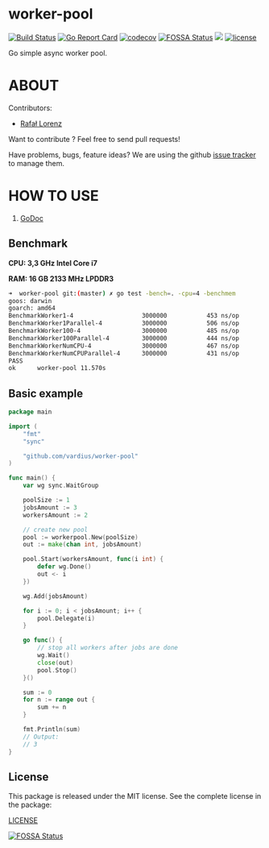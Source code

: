 worker-pool
================
[![Build Status](https://travis-ci.org/vardius/worker-pool.svg?branch=master)](https://travis-ci.org/vardius/worker-pool)
[![Go Report Card](https://goreportcard.com/badge/github.com/vardius/worker-pool)](https://goreportcard.com/report/github.com/vardius/worker-pool)
[![codecov](https://codecov.io/gh/vardius/worker-pool/branch/master/graph/badge.svg)](https://codecov.io/gh/vardius/worker-pool)
[![FOSSA Status](https://app.fossa.io/api/projects/git%2Bgithub.com%2Fvardius%2Fworker-pool.svg?type=shield)](https://app.fossa.io/projects/git%2Bgithub.com%2Fvardius%2Fworker-pool?ref=badge_shield)
[![](https://godoc.org/github.com/vardius/worker-pool?status.svg)](http://godoc.org/github.com/vardius/worker-pool)
[![license](https://img.shields.io/github/license/mashape/apistatus.svg)](https://github.com/vardius/worker-pool/blob/master/LICENSE.md)

Go simple async worker pool.

ABOUT
==================================================
Contributors:

* [Rafał Lorenz](http://rafallorenz.com)

Want to contribute ? Feel free to send pull requests!

Have problems, bugs, feature ideas?
We are using the github [issue tracker](https://github.com/vardius/worker-pool/issues) to manage them.

HOW TO USE
==================================================

1. [GoDoc](http://godoc.org/github.com/vardius/worker-pool)

## Benchmark
**CPU: 3,3 GHz Intel Core i7**

**RAM: 16 GB 2133 MHz LPDDR3**

```bash
➜  worker-pool git:(master) ✗ go test -bench=. -cpu=4 -benchmem
goos: darwin
goarch: amd64
BenchmarkWorker1-4                	 3000000	       453 ns/op	      56 B/op	       3 allocs/op
BenchmarkWorker1Parallel-4        	 3000000	       506 ns/op	      48 B/op	       2 allocs/op
BenchmarkWorker100-4              	 3000000	       485 ns/op	      56 B/op	       3 allocs/op
BenchmarkWorker100Parallel-4      	 3000000	       444 ns/op	      48 B/op	       2 allocs/op
BenchmarkWorkerNumCPU-4           	 3000000	       467 ns/op	      56 B/op	       3 allocs/op
BenchmarkWorkerNumCPUParallel-4   	 3000000	       431 ns/op	      48 B/op	       2 allocs/op
PASS
ok  	worker-pool	11.570s
```

## Basic example
```go
package main

import (
    "fmt"
    "sync"

    "github.com/vardius/worker-pool"
)

func main() {
	var wg sync.WaitGroup

	poolSize := 1
	jobsAmount := 3
	workersAmount := 2

	// create new pool
	pool := workerpool.New(poolSize)
	out := make(chan int, jobsAmount)

	pool.Start(workersAmount, func(i int) {
		defer wg.Done()
		out <- i
	})

	wg.Add(jobsAmount)

	for i := 0; i < jobsAmount; i++ {
		pool.Delegate(i)
	}

	go func() {
		// stop all workers after jobs are done
		wg.Wait()
		close(out)
		pool.Stop()
	}()

	sum := 0
	for n := range out {
		sum += n
	}

	fmt.Println(sum)
	// Output:
	// 3
}
```

License
-------

This package is released under the MIT license. See the complete license in the package:

[LICENSE](LICENSE.md)

[![FOSSA Status](https://app.fossa.io/api/projects/git%2Bgithub.com%2Fvardius%2Fworker-pool.svg?type=large)](https://app.fossa.io/projects/git%2Bgithub.com%2Fvardius%2Fworker-pool?ref=badge_large)
